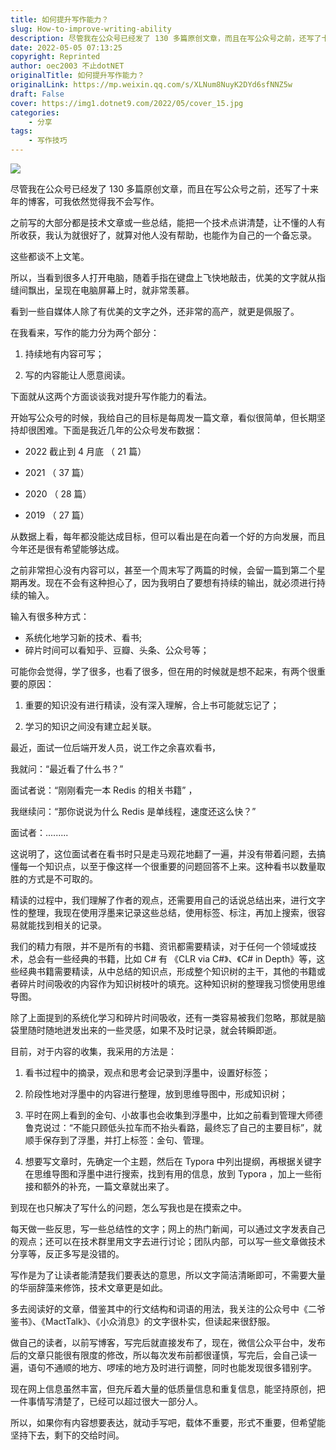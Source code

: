 ```yaml
---
title: 如何提升写作能力？
slug: How-to-improve-writing-ability
description: 尽管我在公众号已经发了 130 多篇原创文章，而且在写公众号之前，还写了十来年的博客，可我依然觉得我不会写作。
date: 2022-05-05 07:13:25
copyright: Reprinted
author: oec2003 不止dotNET
originalTitle: 如何提升写作能力？
originalLink: https://mp.weixin.qq.com/s/XLNum8NuyK2DYd6sfNNZ5w
draft: False
cover: https://img1.dotnet9.com/2022/05/cover_15.jpg
categories: 
    - 分享
tags: 
    - 写作技巧
---
```


![](https://img1.dotnet9.com/2022/05/cover_15.jpg)

尽管我在公众号已经发了 130 多篇原创文章，而且在写公众号之前，还写了十来年的博客，可我依然觉得我不会写作。

之前写的大部分都是技术文章或一些总结，能把一个技术点讲清楚，让不懂的人有所收获，我认为就很好了，就算对他人没有帮助，也能作为自己的一个备忘录。

这些都谈不上文笔。

所以，当看到很多人打开电脑，随着手指在键盘上飞快地敲击，优美的文字就从指缝间飘出，呈现在电脑屏幕上时，就非常羡慕。

看到一些自媒体人除了有优美的文字之外，还非常的高产，就更是佩服了。

在我看来，写作的能力分为两个部分：

1. 持续地有内容可写；

2. 写的内容能让人愿意阅读。

下面就从这两个方面谈谈我对提升写作能力的看法。

开始写公众号的时候，我给自己的目标是每周发一篇文章，看似很简单，但长期坚持却很困难。下面是我近几年的公众号发布数据：

- 2022 截止到 4 月底 （ 21 篇）

- 2021 （ 37 篇）

- 2020 （ 28 篇）

- 2019 （ 27 篇）

从数据上看，每年都没能达成目标，但可以看出是在向着一个好的方向发展，而且今年还是很有希望能够达成。

之前非常担心没有内容可以，甚至一个周末写了两篇的时候，会留一篇到第二个星期再发。现在不会有这种担心了，因为我明白了要想有持续的输出，就必须进行持续的输入。

输入有很多种方式：

- 系统化地学习新的技术、看书;
- 碎片时间可以看知乎、豆瓣、头条、公众号等；

可能你会觉得，学了很多，也看了很多，但在用的时候就是想不起来，有两个很重要的原因：

1. 重要的知识没有进行精读，没有深入理解，合上书可能就忘记了；

2. 学习的知识之间没有建立起关联。

最近，面试一位后端开发人员，说工作之余喜欢看书，

我就问：“最近看了什么书？”

面试者说：“刚刚看完一本 Redis 的相关书籍” ，

我继续问：“那你说说为什么 Redis 是单线程，速度还这么快？”

面试者：.........

这说明了，这位面试者在看书时只是走马观花地翻了一遍，并没有带着问题，去搞懂每一个知识点，以至于像这样一个很重要的问题回答不上来。这种看书以数量取胜的方式是不可取的。

精读的过程中，我们理解了作者的观点，还需要用自己的话说总结出来，进行文字性的整理，我现在使用浮墨来记录这些总结，使用标签、标注，再加上搜索，很容易就能找到相关的记录。

我们的精力有限，并不是所有的书籍、资讯都需要精读，对于任何一个领域或技术，总会有一些经典的书籍，比如 C# 有 《CLR via C#》、《C# in Depth》等，这些经典书籍需要精读，从中总结的知识点，形成整个知识树的主干，其他的书籍或者碎片时间吸收的内容作为知识树枝叶的填充。这种知识树的整理我习惯使用思维导图。

除了上面提到的系统化学习和碎片时间吸收，还有一类容易被我们忽略，那就是脑袋里随时随地迸发出来的一些灵感，如果不及时记录，就会转瞬即逝。

目前，对于内容的收集，我采用的方法是：

1. 看书过程中的摘录，观点和思考会记录到浮墨中，设置好标签；

2. 阶段性地对浮墨中的内容进行整理，放到思维导图中，形成知识树；

3. 平时在网上看到的金句、小故事也会收集到浮墨中，比如之前看到管理大师德鲁克说过：“不能只顾低头拉车而不抬头看路，最终忘了自己的主要目标”，就顺手保存到了浮墨，并打上标签：金句、管理。

4. 想要写文章时，先确定一个主题，然后在 Typora 中列出提纲，再根据关键字在思维导图和浮墨中进行搜索，找到有用的信息，放到 Typora ，加上一些衔接和额外的补充，一篇文章就出来了。

到现在也只解决了写什么的问题，怎么写我也是在摸索之中。

每天做一些反思，写一些总结性的文字；网上的热门新闻，可以通过文字发表自己的观点；还可以在技术群里用文字去进行讨论；团队内部，可以写一些文章做技术分享等，反正多写是没错的。

写作是为了让读者能清楚我们要表达的意思，所以文字简洁清晰即可，不需要大量的华丽辞藻来修饰，技术文章更是如此。

多去阅读好的文章，借鉴其中的行文结构和词语的用法，我关注的公众号中《二爷鉴书》、《MactTalk》、《小众消息》的文字很朴实，但读起来很舒服。

做自己的读者，以前写博客，写完后就直接发布了，现在，微信公众平台中，发布后的文章只能很有限度的修改，所以每次发布前都很谨慎，写完后，会自己读一遍，语句不通顺的地方、啰嗦的地方及时进行调整，同时也能发现很多错别字。

现在网上信息虽然丰富，但充斥着大量的低质量信息和重复信息，能坚持原创，把一件事情写清楚了，已经可以超过很大一部分人。

所以，如果你有内容想要表达，就动手写吧，载体不重要，形式不重要，但希望能坚持下去，剩下的交给时间。
